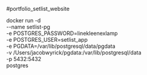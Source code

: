 #portfolio_setlist_website

docker run -d \
    --name setlist-pg \
    -e POSTGRES_PASSWORD=linekleenexlamp \
    -e POSTGRES_USER=setlist_app \
    -e PGDATA=/var/lib/postgresql/data/pgdata \
    -v /Users/jacobwyrick/pgdata:/var/lib/postgresql/data \
    -p 5432:5432 \
    postgres